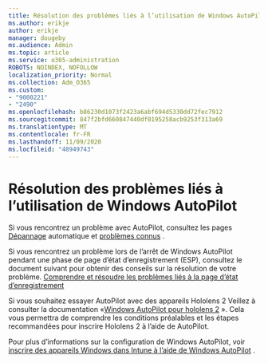 ```yaml
---
title: Résolution des problèmes liés à l’utilisation de Windows AutoPilot
ms.author: erikje
author: erikje
manager: dougeby
ms.audience: Admin
ms.topic: article
ms.service: o365-administration
ROBOTS: NOINDEX, NOFOLLOW
localization_priority: Normal
ms.collection: Adm_O365
ms.custom:
- "9000221"
- "2490"
ms.openlocfilehash: b86230d1073f2423a6abf694d5330dd72fec7912
ms.sourcegitcommit: 847f2bfd660847440df0195258acb9253f313a69
ms.translationtype: MT
ms.contentlocale: fr-FR
ms.lasthandoff: 11/09/2020
ms.locfileid: "48949743"
---
```

# <a name="troubleshoot-issues-when-using-windows-autopilot"></a>Résolution des problèmes liés à l’utilisation de Windows AutoPilot

Si vous rencontrez un problème avec AutoPilot, consultez les pages [Dépannage](https://docs.microsoft.com/windows/deployment/windows-autopilot/troubleshooting) automatique et [problèmes connus](https://docs.microsoft.com/windows/deployment/windows-autopilot/known-issues) .

Si vous rencontrez un problème lors de l’arrêt de Windows AutoPilot pendant une phase de page d’état d’enregistrement (ESP), consultez le document suivant pour obtenir des conseils sur la résolution de votre problème. [Comprendre et résoudre les problèmes liés à la page d’état d’enregistrement](https://docs.microsoft.com/troubleshoot/mem/intune/understand-troubleshoot-esp)

Si vous souhaitez essayer AutoPilot avec des appareils Hololens 2 Veillez à consulter la documentation «[Windows AutoPilot pour hololens 2](https://docs.microsoft.com/hololens/hololens2-autopilot) ». Cela vous permettra de comprendre les conditions préalables et les étapes recommandées pour inscrire Hololens 2 à l’aide de AutoPilot.  

Pour plus d’informations sur la configuration de Windows AutoPilot, voir [inscrire des appareils Windows dans Intune à l’aide de Windows AutoPilot](https://docs.microsoft.com/intune/enrollment/enrollment-autopilot) .